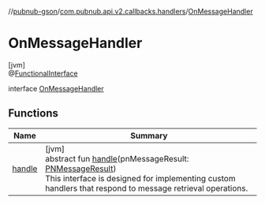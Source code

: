//[pubnub-gson](../../../index.md)/[com.pubnub.api.v2.callbacks.handlers](../index.md)/[OnMessageHandler](index.md)

# OnMessageHandler

[jvm]\
@[FunctionalInterface](https://docs.oracle.com/javase/8/docs/api/java/lang/FunctionalInterface.html)

interface [OnMessageHandler](index.md)

## Functions

| Name | Summary |
|---|---|
| [handle](handle.md) | [jvm]<br>abstract fun [handle](handle.md)(pnMessageResult: [PNMessageResult](../../../../pubnub-core/pubnub-core-api/pubnub-core-api/com.pubnub.api.models.consumer.pubsub/-p-n-message-result/index.md))<br> This interface is designed for implementing custom handlers that respond to message retrieval operations. |
